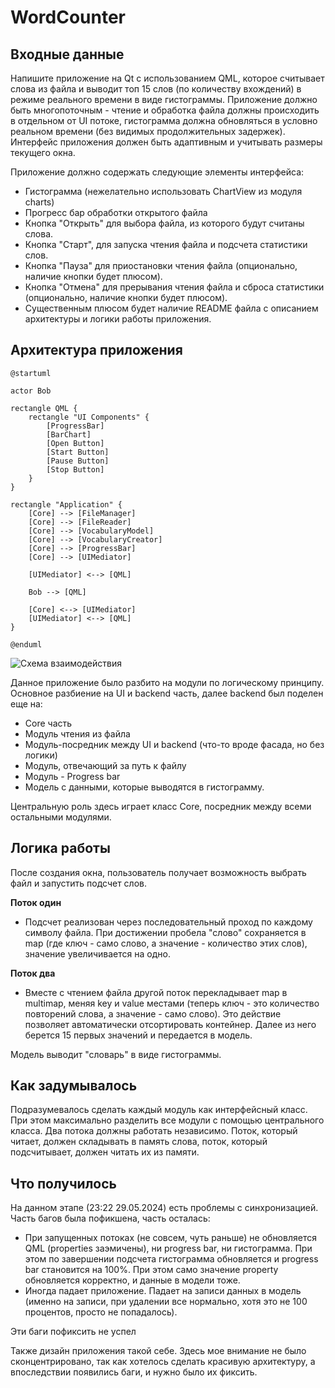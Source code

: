 # WordCounter

## Входные данные

Напишите приложение на Qt с использованием QML, которое считывает слова из файла и выводит топ 15 слов (по количеству вхождений) в режиме реального времени в виде гистограммы. Приложение должно быть многопоточным - чтение и обработка файла должны происходить в отдельном от UI потоке, гистограмма должна обновляться в условно реальном времени (без видимых продолжительных задержек). Интерфейс приложения должен быть адаптивным и учитывать размеры текущего окна.

Приложение должно содержать следующие элементы интерфейса:
* Гистограмма (нежелательно использовать ChartView из модуля charts)
* Прогресс бар обработки открытого файла
* Кнопка "Открыть" для выбора файла, из которого будут считаны слова.
* Кнопка "Старт", для запуска чтения файла и подсчета статистики слов.
* Кнопка "Пауза" для приостановки чтения файла (опционально, наличие кнопки будет плюсом).
* Кнопка "Отмена" для прерывания чтения файла и сброса статистики (опционально, наличие кнопки будет плюсом).
* Существенным плюсом будет наличие README файла с описанием архитектуры и логики работы приложения.

## Архитектура приложения


```plantuml
@startuml

actor Bob

rectangle QML {
    rectangle "UI Components" {
        [ProgressBar]
        [BarChart]
        [Open Button]
        [Start Button]
        [Pause Button]
        [Stop Button]
    }
}

rectangle "Application" {
    [Core] --> [FileManager]
    [Core] --> [FileReader]
    [Core] --> [VocabularyModel]
    [Core] --> [VocabularyCreator]
    [Core] --> [ProgressBar]
    [Core] --> [UIMediator]

    [UIMediator] <--> [QML]

    Bob --> [QML]

    [Core] <--> [UIMediator]
    [UIMediator] <--> [QML]
}

@enduml
```

![Схема взаимодействия](./Sheme.jpg)

Данное приложение было разбито на модули по логическому принципу. Основное разбиение на UI и backend часть, далее backend был поделен еще на:
* Core часть
* Модуль чтения из файла
* Модуль-посредник между UI и backend (что-то вроде фасада, но без логики)
* Модуль, отвечающий за путь к файлу
* Модуль - Progress bar
* Модель с данными, которые выводятся в гистограмму.

Центральную роль здесь играет класс Core, посредник между всеми остальными модулями. 

## Логика работы

После создания окна, пользователь получает возможность выбрать файл и запустить подсчет слов.

**Поток один**
* Подсчет реализован через последовательный проход по каждому символу файла. При достижении пробела "слово" сохраняется в map (где ключ - само слово, а значение - количество этих слов), значение увеличивается на одно. 

**Поток два**
* Вместе с чтением файла другой поток перекладывает map в multimap, меняя key и value местами (теперь ключ - это количество повторений слова, а значение - само слово). Это действие позволяет автоматически отсортировать контейнер. Далее из него берется 15 первых значений и передается в модель.

Модель выводит "словарь" в виде гистограммы.

## Как задумывалось

Подразумевалось сделать каждый модуль как интерфейсный класс. При этом максимально разделить все модули с помощью центрального класса. Два потока должны работать независимо. Поток, который читает, должен складывать в память слова, поток, который подсчитывает, должен читать их из памяти.

## Что получилось

На данном этапе (23:22 29.05.2024) есть проблемы с синхронизацией. Часть багов была пофикшена, часть осталась:
* При запущенных потоках (не совсем, чуть раньше) не обновляется QML (properties заэмичены), ни progress bar, ни гистограмма. При этом по завершении подсчета гистограмма обновляется и progress bar становится на 100%. При этом само значение property обновляется корректно, и данные в модели тоже.
* Иногда падает приложение. Падает на записи данных в модель (именно на записи, при удалении все нормально, хотя это не 100 процентов, просто не попадалось).

Эти баги пофиксить не успел

Также дизайн приложения такой себе. Здесь мое внимание не было сконцентрировано, так как хотелось сделать красивую архитектуру, а впоследствии появились баги, и нужно было их фиксить.

